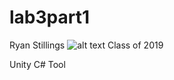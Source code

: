 # lab3part1

Ryan Stillings
![alt text](https://scontent-dft4-1.xx.fbcdn.net/v/t1.0-1/c5.0.40.40/p40x40/10291116_539363609508294_5404840743335731657_n.jpg?oh=f049c3a4f0ae89e92d3eaf784d4ac967&oe=591EB33E "Ryan Stillings Photo")
Class of 2019

Unity C# Tool
